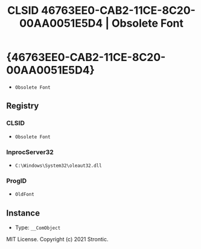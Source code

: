 ﻿---
title: "CLSID 46763EE0-CAB2-11CE-8C20-00AA0051E5D4 | Obsolete Font"
excerpt: What is COM-Object CLSID 46763EE0-CAB2-11CE-8C20-00AA0051E5D4?
---

# {46763EE0-CAB2-11CE-8C20-00AA0051E5D4}

* `Obsolete Font`

## Registry


### CLSID

* `Obsolete Font`

### InprocServer32

* `C:\Windows\System32\oleaut32.dll`

### ProgID

* `OldFont`

## Instance

* Type: `__ComObject`

MIT License. Copyright (c) 2021 Strontic.


